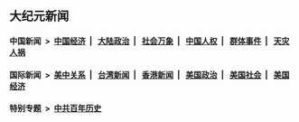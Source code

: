 ## 大纪元新闻

#### 中国新闻 &nbsp;>&nbsp; [中国经济](indexes/ncid283/README.md?09222045) &nbsp;| &nbsp; [大陆政治](indexes/ncid277/README.md?09222045) &nbsp;| &nbsp; [社会万象](indexes/ncid282/README.md?09222045) &nbsp;| &nbsp; [中国人权](indexes/ncid278/README.md?09222045) &nbsp;| &nbsp; [群体事件](indexes/ncid279/README.md?09222045) &nbsp;| &nbsp; [天灾人祸](indexes/ncid280/README.md?09222045)

#### 国际新闻 &nbsp;>&nbsp; [美中关系](indexes/nf1412576/README.md?09222045) &nbsp;| &nbsp; [台湾新闻](indexes/ncid1349361/README.md?09222045) &nbsp;| &nbsp; [香港新闻](indexes/ncid1349362/README.md?09222045) &nbsp;| &nbsp; [美国政治](indexes/ncid1078159/README.md?09222045) &nbsp;| &nbsp; [美国社会](indexes/ncid1078160/README.md?09222045) &nbsp;| &nbsp; [美国经济](indexes/ncid1078158/README.md?09222045)

#### 特别专题 &nbsp;>&nbsp; [中共百年历史](https://github.com/epoch-news/epoch-special/blob/master/README.md?09222045)  
